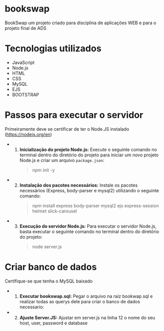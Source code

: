 # bookswap

BookSwap um projeto criado para disciplina de aplicações WEB e para o projeto final de ADS

# Tecnologias utilizados

- JavaScript
- Node.js
- HTML
- CSS
- MySQL
- EJS
- BOOTSTRAP

# Passos para executar o servidor

Primeiramente deve se certificar de ter o Node.JS instalado (https://nodejs.org/en)

- 1.  **Inicialização do projeto Node.js:** Execute o seguinte comando no terminal dentro do diretório do projeto para iniciar um novo projeto Node.js e criar um arquivo `package.json`:
      > npm init -y

- 2.  **Instalação dos pacotes necessários:** Instale os pacotes necessários (Express, body-parser e mysql2) utilizando o seguinte comando:
      > npm install express body-parser mysql2 ejs express-session helmet slick-carousel

- 3.  **Execução do servidor Node.js:** Para executar o servidor Node.js, basta executar o seguinte comando no terminal dentro do diretório do projeto:
      > node server.js

# Criar banco de dados

Certifique-se que tenha o MySQL baixado

- 1.  **Executar bookswap.sql:** Pegar o arquivo na raiz bookwap.sql e realizar todas as querys dele para criar o banco de dados necessario:

- 2.  **Ajuste Server.JS:** Ajustar em server.js na linha 12 o nome do seu host, user, password e database
